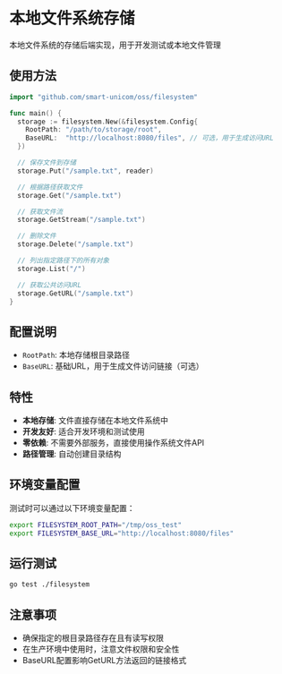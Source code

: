 # 本地文件系统存储

本地文件系统的存储后端实现，用于开发测试或本地文件管理

## 使用方法

```go
import "github.com/smart-unicom/oss/filesystem"

func main() {
  storage := filesystem.New(&filesystem.Config{
    RootPath: "/path/to/storage/root",
    BaseURL:  "http://localhost:8080/files", // 可选，用于生成访问URL
  })

  // 保存文件到存储
  storage.Put("/sample.txt", reader)

  // 根据路径获取文件
  storage.Get("/sample.txt")

  // 获取文件流
  storage.GetStream("/sample.txt")

  // 删除文件
  storage.Delete("/sample.txt")

  // 列出指定路径下的所有对象
  storage.List("/")

  // 获取公共访问URL
  storage.GetURL("/sample.txt")
}
```

## 配置说明

- `RootPath`: 本地存储根目录路径
- `BaseURL`: 基础URL，用于生成文件访问链接（可选）

## 特性

- **本地存储**: 文件直接存储在本地文件系统中
- **开发友好**: 适合开发环境和测试使用
- **零依赖**: 不需要外部服务，直接使用操作系统文件API
- **路径管理**: 自动创建目录结构

## 环境变量配置

测试时可以通过以下环境变量配置：

```bash
export FILESYSTEM_ROOT_PATH="/tmp/oss_test"
export FILESYSTEM_BASE_URL="http://localhost:8080/files"
```

## 运行测试

```bash
go test ./filesystem
```

## 注意事项

- 确保指定的根目录路径存在且有读写权限
- 在生产环境中使用时，注意文件权限和安全性
- BaseURL配置影响GetURL方法返回的链接格式